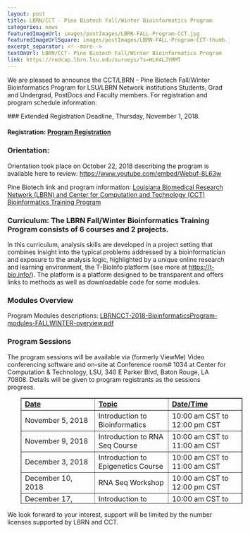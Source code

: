 ```yaml
--- 
layout: post
title: LBRN/CCT - Pine Biotech Fall/Winter Bioinformatics Program
categories: news
featuredImageUrl: images/postImages/LBRN-FALL-Program-CCT.jpg
featuredImageUrlSquare: images/postImages/LBRN-FALL-Program-CCT-thumb.jpg
excerpt_separator: <!--more-->
textOnUrl: LBRN/CCT- Pine Biotech Fall/Winter Bioinformatics Program
link: https://redcap.lbrn.lsu.edu/surveys/?s=HLK4LJYMMT
--- 
```


<p>We are pleased to announce the CCT/LBRN - Pine Biotech Fall/Winter Bioinformatics Program for LSU/LBRN Network institutions Students, Grad and Undergrad, PostDocs and Faculty members. For registration and program schedule information:</p>
### Extended Registration Deadline, Thursday, November 1, 2018.

<!--more-->

#### Registration: <a href="https://redcap.lbrn.lsu.edu/surveys/?s=HLK4LJYMMT">Program Registration</a>

### Orientation:
<p>Orientation took place on October 22, 2018 describing the program is available here to review: <a href="https://www.youtube.com/embed/Webuf-8L63w">https://www.youtube.com/embed/Webuf-8L63w</a></p>

<p>Pine Biotech link and program information: <a href="https://edu.t-bio.info/lbrn-fall-training-program/?fbclid=IwAR0KuPwmRN8HxH8g1-fRSKac8riK1_cyWtVUHYBuaDIpwKpZAbR7c0aL7CY">Louisiana Biomedical Research Network (LBRN) and Center for Computation and Technology (CCT) Bioinformatics Training Program</a></p>

### Curriculum: The LBRN Fall/Winter Bioinformatics Training Program consists of 6 courses and 2 projects.

<p>In this curriculum, analysis skills are developed in a project setting that combines insight into the typical problems addressed by a bioinformatician and exposure to the analysis logic, highlighted by a unique online research and learning environment, the T-BioInfo platform (see more at <a href="https://t-bio.info/">https://t-bio.info/</a>). The platform is a platform designed to be transparent and offers links to methods as well as downloadable code for some modules.</p>

### Modules Overview

<p>Program Modules descriptions: <a href="/downloads/LBRNCCT-2018-BioinformaticsProgram-modules-FALLWINTER-overview.pdf">LBRNCCT-2018-BioinformaticsProgram-modules-FALLWINTER-overview.pdf</a></p>

### Program Sessions

<p>The program sessions will be available via (formerly ViewMe) Video conferencing software and on-site at Conference room# 1034 at Center for Computation & Technology, LSU, 340 E Parker Blvd, Baton Rouge, LA 70808. Details will be given to program registrants as the sessions progress.</p>

<table style="border-collapse: collapse; width: 99.9999%; height: 240px; margin-left: 30px;" border="1">
<tbody>
<tr style="height: 24px;">
<td style="width: 33.3333%; text-align: left; height: 24px;"><strong><u>Date</u></strong></td>
<td style="width: 33.3333%; text-align: left; height: 24px;"><strong><u>Topic</u></strong></td>
<td style="width: 33.3333%; text-align: left; height: 24px;"><strong><u>Date/Time</u></strong></td>
</tr>
<tr style="height: 24px;">
<td style="width: 33.3333%; height: 24px;">November 5, 2018</td>
<td style="width: 33.3333%; height: 24px;">Introduction to Bioinformatics</td>
<td style="width: 33.3333%; height: 24px;">10:00 am CST to 12:00 pm CST</td>
</tr>
<tr style="height: 24px;">
<td style="width: 33.3333%; height: 24px;">November 9, 2018</td>
<td style="width: 33.3333%; height: 24px;">Introduction to RNA Seq Course</td>
<td style="width: 33.3333%; height: 24px;">10:00 am CST to 11:00 am CST</td>
</tr>
<tr style="height: 24px;">
<td style="width: 33.3333%; height: 24px;">December 3, 2018</td>
<td style="width: 33.3333%; height: 24px;">Introduction to Epigenetics Course</td>
<td style="width: 33.3333%; height: 24px;">10:00 am CST to 11:00 am CST</td>
</tr>
<tr style="height: 24px;">
<td style="width: 33.3333%; height: 24px;">December 10, 2018</td>
<td style="width: 33.3333%; height: 24px;">RNA Seq Workshop</td>
<td style="width: 33.3333%; height: 24px;">10:00 am CST to 12:00 pm CST</td>
</tr>
<tr style="height: 24px;">
<td style="width: 33.3333%; height: 24px;">December 17, 2018</td>
<td style="width: 33.3333%; height: 24px;">Introduction to Genomics Course</td>
<td style="width: 33.3333%; height: 24px;">10:00 am CST to 11:00 am CST</td>
</tr>
<tr style="height: 24px;">
<td style="width: 33.3333%; height: 24px;">January 18, 2019</td>
<td style="width: 33.3333%; height: 24px;">Hands on Workshop</td>
<td style="width: 33.3333%; height: 24px;">10:00 am CST to 12:00 pm CST</td>
</tr>
<tr style="height: 24px;">
<td style="width: 33.3333%; height: 24px;">February 4, 2019</td>
<td style="width: 33.3333%; height: 24px;">Genomics Workshop</td>
<td style="width: 33.3333%; height: 24px;">10:00 am CST to 12:00 pm CST</td>
</tr>
<tr style="height: 24px;">
<td style="width: 33.3333%; height: 24px;">February 25, 2019</td>
<td style="width: 33.3333%; height: 24px;">Machine Learning Workshop</td>
<td style="width: 33.3333%; height: 24px;">10:00 am CST to 12:00 pm CST</td>
</tr>
<tr style="height: 24px;">
<td style="width: 33.3333%; height: 24px;">March 8, 2019</td>
<td style="width: 33.3333%; height: 24px;">Introduction to MetaGenomics Course</td>
<td style="width: 33.3333%; height: 24px;">10:00 am CST to 11:00 am CST</td>
</tr>
<tr style="height: 24px;">
<td style="width: 33.3333%; height: 24px;">March 28, 2019</td>
<td style="width: 33.3333%; height: 24px;">Machine Learning Workshop</td>
<td style="width: 33.3333%; height: 24px;">10:00 am CST to 12:00 am CST</td>
</tr>
<tr style="height: 24px;">
<td style="width: 33.3333%; height: 24px;">April 5-6, 2019</td>
<td style="width: 33.3333%; height: 24px;">Bioinformatics Conference</td>
<td style="width: 33.3333%; height: 24px;">TBA</td>
</tr>
</tbody>
</table>

<p>We look forward to your interest, support will be limited by the number licenses supported by LBRN and CCT.</p>